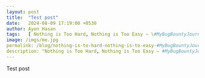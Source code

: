 ```yaml
---
layout: post
title:  "Test post"
date:   2024-08-09 17:19:00 +0530
author: Ayon Hasan
tags:   [ Nothing is Too Hard, Nothing is Too Easy – \#MyBugBountyJourney ]
image: /imgs/me.jpg
permalink: /blog/nothing-is-to-hard-nothing-is-to-easy-#MyBugBountyJourney
description: "Nothing is Too Hard, Nothing is Too Easy – #MyBugBountyJourney"  
---
```


Test post